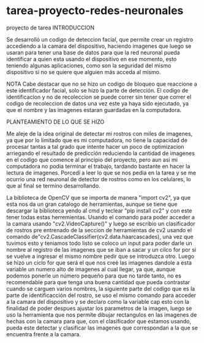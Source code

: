 # tarea-proyecto-redes-neuronales
proyecto de tarea 
INTRODUCCION

Se desarrolló un codigo de deteccion facial, que permite crear un registro accediendo
a la camara del dispositivo, haciendo imagenes que luego se usaran para tener una base
de datos para que la red neuronal pueda identificar a quien esta usando el dispositivo
en ese momento, esto teniendo algunas aplicaciones, como son la seguridad del mismo
dispositivo si no se quiere que alguien más acceda al mismo.

NOTA 
Cabe destacar que no se hizo un codigo de bloqueo que reaccione a este identificador
facial, solo se hizo la parte de detección. El codigo de identificacion y no de
recoleccion se puede correr sin tener que correr el codigo de recoleccion de datos una
vez este ya haya sido ejecutado, ya que el nombre y las imagenes estaran guardadas en
la computadora.

PLANTEAMIENTO DE LO QUE SE HIZO 

Me aleje de la idea original de detectar mi rostros con miles de imagenes, ya que por
lo limitado que es mi computadora, no tiene la capacidad de procesar tantas a tal
grado que intente hacer un poco de optimizacion arriegando el resultado de predicción
reduciendo la cantidad de imagenes en el codigo que comence al principio del proyecto,
pero aun asi mi computadora no podia terminar el trabajo, tardando bastante en hacer
la lectura de imagenes. Porcedí a leer lo que se nos pedia en la tarea y se me ocurrio
una red neuronal de detector de rostros como en los celulares, lo que al final se
termino desarrollando.

La biblioteca de OpenCV que se importa de manera "import cv2", ya que esta nos da
un gran catalogo de herramientas, aunque se tiene que descargar la biblioteca yendo
al cmd y teclear "pip install cv2" y con este tener todas estas herremientas. 
Usando el comando para poder acceder a la camara usando "cv2.VideoCapture()" y 
luego se escribio un clasificador de rostros pre entrenado de la seccion de 
herramientas de cv2 usando el comando 
de"cv2.CascadeClassifier(cv2.data.haarcascades), una vez que tuvimos esto y 
teniamos todo listo se coloco un input para poder darle un nombre al registro de 
las imagenes que se iban a sacar y un cilco for por si se vuelve a ingresar el 
mismo nombre pedir que se introduzca otro. Luego se hizo un ciclo for que será el que nos 
creé las imagenes dandole a esta variable un numero alto de imagenes al cual 
llegar, ya que, aunque podemos ponerle un número pequeño para que no tarde tanto, 
no es recomendable para que tenga una buena cantidad que pueda contrastar cuando se 
carguen varios nombres, la siguiente parte del codigo que es la parte de 
identificacción del rostro, se uso el mismo comando para acceder a la camara del 
dispositivo y se declaro como la variable cap esto con la finalidad de poder 
despues ajustar los parametros de la imagen, luego se uso la herramienta que nos 
permite dibujar rectangulos en las imagenes de hechas con la camara para que, con 
el clasificador que estamos usando, pueda este detectar y clasificar las imagenes 
que correspondan a la que se encuentra frente a la camara.






